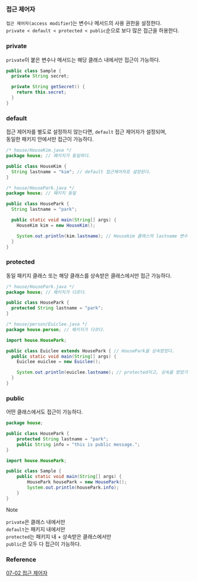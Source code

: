 ### 접근 제어자
`접근 제어자(access modifier`)는 변수나 메서드의 사용 권한을 설정한다.<br>
`private < default < protected < public`순으로 보다 많은 접근을 허용한다.<br>

### private
`private`이 붙은 변수나 메서드는 해당 클래스 내에서만 접근이 가능하다.<br>
```java
public class Sample {
  private String secret;

  private String getSecret() {
    return this.secret;
  }
}
```

### default
접근 제어자를 별도로 설정하지 않는다면, `default` 접근 제어자가 설정되며,<br>
동일한 패키지 안에서만 접근이 가능하다.<br>
```java
/* house/HouseKim.java */
package house; // 패키지가 동일하다.

public class HouseKim {
  String lastname = "kim"; // default 접근제어자로 설정된다.
}
```
```java
/* house/HousePark.java */
package house; // 패키지 동일

public class HousePark {
  String lastname = "park";

  public static void main(String[] args) {
    HouseKim kim = new HouseKim();

    System.out.println(kim.lastname); // Housekim 클래스의 lastname 변수 사용 가능
  }
}
```

### protected
동일 패키지 클래스 또는 해당 클래스를 상속받은 클래스에서만 접근 가능하다.<br>
```java
/* house/HousePark.java */
package house; // 패키지가 다르다.

public class HousePark {
  protected String lastname = "park";
}
```
```java
/* house/person/Euiclee.java */
package house.person; // 패키지가 다르다.

import house.HousePark;

public class Euiclee extends HousePark { // HousePark을 상속받았다.
  public static void main(String[] args) {
    Euiclee euiclee = new Euiclee();

    System.out.println(euiclee.lastname); // protected이고, 상속을 받았기 때문에 접근이 가능하다.
  }
}
```

### public
어떤 클래스에서도 접근이 가능하다.<br>
```java
package house;

public class HousePark {
    protected String lastname = "park";
    public String info = "this is public message.";
}
```
```java
import house.HousePark;

public class Sample {
    public static void main(String[] args) {
        HousePark housePark = new HousePark();
        System.out.println(housePark.info);
    }
}
```
> [!NOTE]
> `private`은 클래스 내에서만<br>
> `default`는 패키지 내에서만<br>
> `protected`는 패키지 내 + 상속받은 클래스에서만<br>
> `public`은 모두 다 접근이 가능하다.

### Reference
[07-02 접근 제어자](https://wikidocs.net/232)<br>
